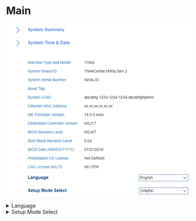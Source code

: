 # Main #
![](./img/thinkcenter_main.png)

<details><summary>Language</summary>

Options:

1.  **English**
2.	French
3.  Russian
4.  Chinese (Mandarin)

<!-- WMI: no -->

</details>

<details><summary>Setup Mode Select</summary>

<!-- MODEL: S only-->

Options:

1.  **Text** - enables simple text interface with navigation and actions available only via keyboard. Default.
2.	Graphic - enables graphical interface with possibility to additionally use mouse for navigation and actions.

<!-- WMI: no -->

</details>